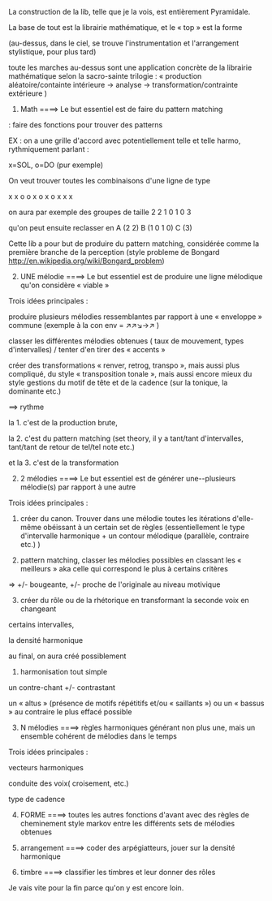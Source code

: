 
La construction de la lib, telle que je la vois, est entièrement
Pyramidale.

La base de tout est la librairie mathématique, et le « top » est
la forme

(au-dessus, dans le ciel, se trouve l'instrumentation et
l'arrangement stylistique, pour plus tard)

toute les marches au-dessus sont une application concrète de la
librairie mathématique selon la sacro-sainte trilogie :
« production aléatoire/containte intérieure → analyse →
transformation/contrainte extérieure )

1) Math ====> Le but essentiel est de faire du pattern matching

: faire des fonctions pour trouver des patterns

EX : on a une grille d'accord avec potentiellement telle et
telle harmo, rythmiquement parlant :

x=SOL, o=DO (pur exemple)

On veut trouver toutes les combinaisons d'une ligne de type

x x o o x o x o x x x

on aura par exemple des groupes de taille 2 2 1 0 1 0 3

qu'on peut ensuite reclasser en A (2 2) B (1 0 1 0) C (3)

Cette lib a pour but de produire du pattern matching, considérée
comme la première branche de la perception (style probleme de
Bongard http://en.wikipedia.org/wiki/Bongard_problem)

2) UNE mélodie ====> Le but essentiel est de produire une ligne
mélodique qu'on considère « viable »

Trois idées principales :

produire plusieurs mélodies ressemblantes par rapport à une
« enveloppe » commune (exemple à la con env = ↗↗↘→↗ )

classer les différentes mélodies obtenues ( taux de mouvement,
types d'intervalles) / tenter d'en tirer des « accents »

créer des transformations «  renver, retrog, transpo », mais
aussi plus compliqué, du style « transposition tonale », mais
aussi encore mieux du style gestions du motif de tête et de la
cadence (sur la tonique, la dominante etc.)

==> rythme

la 1. c'est de la production brute,

la 2. c'est du pattern matching (set theory, il y a tant/tant
d'intervalles, tant/tant de retour de tel/tel note etc.)

et la 3. c'est de la transformation

2) 2 mélodies ====> Le but essentiel est de générer
une--plusieurs mélodie(s) par rapport à une autre

Trois idées principales :

1. créer du canon. Trouver dans une mélodie toutes les
itérations d'elle-même obéissant à un certain set de règles
(essentiellement le type d'intervalle harmonique + un contour
mélodique (parallèle, contraire etc.) )

2. pattern matching, classer les mélodies possibles en classant
les « meilleurs » aka celle qui correspond le plus à certains
critères

=> +/- bougeante, +/- proche de l'originale au niveau motivique

3. créer du rôle ou de la rhétorique en transformant la seconde
voix en changeant

certains intervalles,

la densité harmonique

au final, on aura créé possiblement

1. harmonisation tout simple

un contre-chant +/- contrastant

un « altus » (présence de motifs répétitifs et/ou « saillants »)
ou un « bassus » au contraire le plus effacé possible

3) N mélodies ====> règles harmoniques générant non plus une,
mais un ensemble cohérent de mélodies dans le temps

Trois idées principales :

vecteurs harmoniques

conduite des voix( croisement, etc.)

type de cadence

4) FORME ====> toutes les autres fonctions d'avant avec des
règles de cheminement style markov entre les différents sets
de mélodies obtenues

5) arrangement ====> coder des arpégiatteurs, jouer sur la
densité harmonique

6) timbre ====> classifier les timbres et leur donner des rôles

Je vais vite pour la fin parce qu'on y est encore loin.

